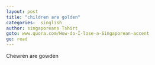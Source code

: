```yaml
---
layout: post
title: "children are golden"
categories:  singlish
author: singaporeans Tshirt
goto: www.quora.com/How-do-I-lose-a-Singaporean-accent
go: read
---
```

Chewren are gowden
